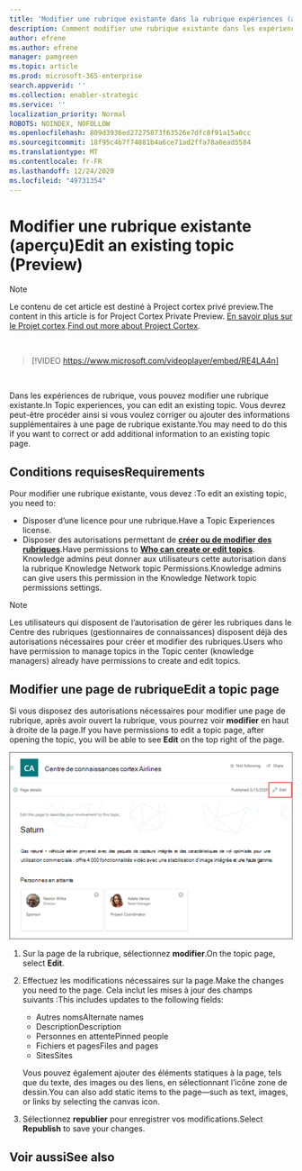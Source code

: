 ```yaml
---
title: 'Modifier une rubrique existante dans la rubrique expériences (aperçu) '
description: Comment modifier une rubrique existante dans les expériences.
author: efrene
ms.author: efrene
manager: pamgreen
ms.topic: article
ms.prod: microsoft-365-enterprise
search.appverid: ''
ms.collection: enabler-strategic
ms.service: ''
localization_priority: Normal
ROBOTS: NOINDEX, NOFOLLOW
ms.openlocfilehash: 809d3936ed27275873f63526e7dfc8f91a15a0cc
ms.sourcegitcommit: 18f95c4b7f74881b4a6ce71ad2ffa78a6ead5584
ms.translationtype: MT
ms.contentlocale: fr-FR
ms.lasthandoff: 12/24/2020
ms.locfileid: "49731354"
---
```

# <a name="edit-an-existing-topic-preview"></a><span data-ttu-id="09563-103">Modifier une rubrique existante (aperçu)</span><span class="sxs-lookup"><span data-stu-id="09563-103">Edit an existing topic (Preview)</span></span>

> [!Note] 
> <span data-ttu-id="09563-104">Le contenu de cet article est destiné à Project cortex privé preview.</span><span class="sxs-lookup"><span data-stu-id="09563-104">The content in this article is for Project Cortex Private Preview.</span></span> <span data-ttu-id="09563-105">[En savoir plus sur le Projet cortex](https://aka.ms/projectcortex).</span><span class="sxs-lookup"><span data-stu-id="09563-105">[Find out more about Project Cortex](https://aka.ms/projectcortex).</span></span>

</br>

> [!VIDEO https://www.microsoft.com/videoplayer/embed/RE4LA4n]  

</br>

<span data-ttu-id="09563-106">Dans les expériences de rubrique, vous pouvez modifier une rubrique existante.</span><span class="sxs-lookup"><span data-stu-id="09563-106">In Topic experiences, you can edit an existing topic.</span></span> <span data-ttu-id="09563-107">Vous devrez peut-être procéder ainsi si vous voulez corriger ou ajouter des informations supplémentaires à une page de rubrique existante.</span><span class="sxs-lookup"><span data-stu-id="09563-107">You may need to do this if you want to correct or add additional information to an existing topic page.</span></span> 

## <a name="requirements"></a><span data-ttu-id="09563-108">Conditions requises</span><span class="sxs-lookup"><span data-stu-id="09563-108">Requirements</span></span>

<span data-ttu-id="09563-109">Pour modifier une rubrique existante, vous devez :</span><span class="sxs-lookup"><span data-stu-id="09563-109">To edit an existing topic, you need to:</span></span>
- <span data-ttu-id="09563-110">Disposer d’une licence pour une rubrique.</span><span class="sxs-lookup"><span data-stu-id="09563-110">Have a Topic Experiences license.</span></span>
- <span data-ttu-id="09563-111">Disposer des autorisations permettant de [**créer ou de modifier des rubriques**](https://docs.microsoft.com/microsoft-365/knowledge/topic-experiences-user-permissions).</span><span class="sxs-lookup"><span data-stu-id="09563-111">Have permissions to [**Who can create or edit topics**](https://docs.microsoft.com/microsoft-365/knowledge/topic-experiences-user-permissions).</span></span> <span data-ttu-id="09563-112">Knowledge admins peut donner aux utilisateurs cette autorisation dans la rubrique Knowledge Network topic Permissions.</span><span class="sxs-lookup"><span data-stu-id="09563-112">Knowledge admins can give users this permission in the Knowledge Network topic permissions settings.</span></span> 

> [!Note] 
> <span data-ttu-id="09563-113">Les utilisateurs qui disposent de l’autorisation de gérer les rubriques dans le Centre des rubriques (gestionnaires de connaissances) disposent déjà des autorisations nécessaires pour créer et modifier des rubriques.</span><span class="sxs-lookup"><span data-stu-id="09563-113">Users who have permission to manage topics in the Topic center (knowledge managers) already have permissions to create and edit topics.</span></span>

## <a name="edit-a-topic-page"></a><span data-ttu-id="09563-114">Modifier une page de rubrique</span><span class="sxs-lookup"><span data-stu-id="09563-114">Edit a topic page</span></span>

<span data-ttu-id="09563-115">Si vous disposez des autorisations nécessaires pour modifier une page de rubrique, après avoir ouvert la rubrique, vous pourrez voir **modifier** en haut à droite de la page.</span><span class="sxs-lookup"><span data-stu-id="09563-115">If you have permissions to edit a topic page, after opening the topic, you will be able to see **Edit** on the top right of the page.</span></span>

   ![Contrôle d’édition](../media/knowledge-management/topic-page-edit.png) </br> 

1. <span data-ttu-id="09563-117">Sur la page de la rubrique, sélectionnez **modifier**.</span><span class="sxs-lookup"><span data-stu-id="09563-117">On the topic page, select **Edit**.</span></span>

2. <span data-ttu-id="09563-118">Effectuez les modifications nécessaires sur la page.</span><span class="sxs-lookup"><span data-stu-id="09563-118">Make the changes you need to the page.</span></span> <span data-ttu-id="09563-119">Cela inclut les mises à jour des champs suivants :</span><span class="sxs-lookup"><span data-stu-id="09563-119">This includes updates to the following fields:</span></span>

    -  <span data-ttu-id="09563-120">Autres noms</span><span class="sxs-lookup"><span data-stu-id="09563-120">Alternate names</span></span>
    -  <span data-ttu-id="09563-121">Description</span><span class="sxs-lookup"><span data-stu-id="09563-121">Description</span></span>
    -  <span data-ttu-id="09563-122">Personnes en attente</span><span class="sxs-lookup"><span data-stu-id="09563-122">Pinned people</span></span>
    -  <span data-ttu-id="09563-123">Fichiers et pages</span><span class="sxs-lookup"><span data-stu-id="09563-123">Files and pages</span></span>
    -  <span data-ttu-id="09563-124">Sites</span><span class="sxs-lookup"><span data-stu-id="09563-124">Sites</span></span>

    <span data-ttu-id="09563-125">Vous pouvez également ajouter des éléments statiques à la page, tels que du texte, des images ou des liens, en sélectionnant l’icône zone de dessin.</span><span class="sxs-lookup"><span data-stu-id="09563-125">You can also add static items to the page—such as text, images, or links by selecting the canvas icon.</span></span>

3. <span data-ttu-id="09563-126">Sélectionnez **republier** pour enregistrer vos modifications.</span><span class="sxs-lookup"><span data-stu-id="09563-126">Select **Republish** to save your changes.</span></span>


## <a name="see-also"></a><span data-ttu-id="09563-127">Voir aussi</span><span class="sxs-lookup"><span data-stu-id="09563-127">See also</span></span>



  






